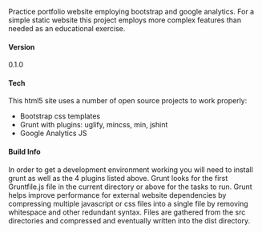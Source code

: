 Practice portfolio website employing bootstrap and google analytics. For a simple static website this project employs more complex features than needed as an educational exercise.

#### Version
0.1.0

#### Tech

This html5 site uses a number of open source projects to work properly:
* Bootstrap css templates
* Grunt with plugins: uglify, mincss, min, jshint
* Google Analytics JS


#### Build Info

In order to get a development environment working you will need to install grunt as well as the 4 plugins listed above. Grunt looks for the first Gruntfile.js file in the current directory or above for the tasks to run. Grunt helps improve performance for external website dependencies by compressing multiple javascript or css files into a single file by removing whitespace and other redundant syntax. Files are gathered from the src directories and compressed and eventually written into the dist directory.